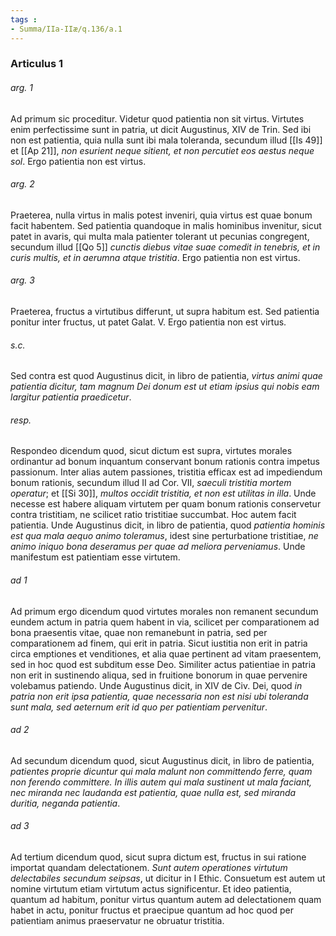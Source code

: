 ```yaml
---
tags : 
- Summa/IIa-IIæ/q.136/a.1
---
```


### Articulus 1

###### arg. 1
Ad primum sic proceditur. Videtur quod patientia non sit virtus. Virtutes enim perfectissime sunt in patria, ut dicit Augustinus, XIV de Trin. Sed ibi non est patientia, quia nulla sunt ibi mala toleranda, secundum illud [[Is 49]] et [[Ap 21]], *non esurient neque sitient, et non percutiet eos aestus neque sol*. Ergo patientia non est virtus.

###### arg. 2
Praeterea, nulla virtus in malis potest inveniri, quia virtus est quae bonum facit habentem. Sed patientia quandoque in malis hominibus invenitur, sicut patet in avaris, qui multa mala patienter tolerant ut pecunias congregent, secundum illud [[Qo 5]] *cunctis diebus vitae suae comedit in tenebris, et in curis multis, et in aerumna atque tristitia*. Ergo patientia non est virtus.

###### arg. 3
Praeterea, fructus a virtutibus differunt, ut supra habitum est. Sed patientia ponitur inter fructus, ut patet Galat. V. Ergo patientia non est virtus.

###### s.c.
Sed contra est quod Augustinus dicit, in libro de patientia, *virtus animi quae patientia dicitur, tam magnum Dei donum est ut etiam ipsius qui nobis eam largitur patientia praedicetur*.

###### resp.
Respondeo dicendum quod, sicut dictum est supra, virtutes morales ordinantur ad bonum inquantum conservant bonum rationis contra impetus passionum. Inter alias autem passiones, tristitia efficax est ad impediendum bonum rationis, secundum illud II ad Cor. VII, *saeculi tristitia mortem operatur*; et [[Si 30]], *multos occidit tristitia, et non est utilitas in illa*. Unde necesse est habere aliquam virtutem per quam bonum rationis conservetur contra tristitiam, ne scilicet ratio tristitiae succumbat. Hoc autem facit patientia. Unde Augustinus dicit, in libro de patientia, quod *patientia hominis est qua mala aequo animo toleramus*, idest sine perturbatione tristitiae, *ne animo iniquo bona deseramus per quae ad meliora perveniamus*. Unde manifestum est patientiam esse virtutem.

###### ad 1
Ad primum ergo dicendum quod virtutes morales non remanent secundum eundem actum in patria quem habent in via, scilicet per comparationem ad bona praesentis vitae, quae non remanebunt in patria, sed per comparationem ad finem, qui erit in patria. Sicut iustitia non erit in patria circa emptiones et venditiones, et alia quae pertinent ad vitam praesentem, sed in hoc quod est subditum esse Deo. Similiter actus patientiae in patria non erit in sustinendo aliqua, sed in fruitione bonorum in quae pervenire volebamus patiendo. Unde Augustinus dicit, in XIV de Civ. Dei, quod *in patria non erit ipsa patientia, quae necessaria non est nisi ubi toleranda sunt mala, sed aeternum erit id quo per patientiam pervenitur*.

###### ad 2
Ad secundum dicendum quod, sicut Augustinus dicit, in libro de patientia, *patientes proprie dicuntur qui mala malunt non committendo ferre, quam non ferendo committere. In illis autem qui mala sustinent ut mala faciant, nec miranda nec laudanda est patientia, quae nulla est, sed miranda duritia, neganda patientia*.

###### ad 3
Ad tertium dicendum quod, sicut supra dictum est, fructus in sui ratione importat quandam delectationem. *Sunt autem operationes virtutum delectabiles secundum seipsas*, ut dicitur in I Ethic. Consuetum est autem ut nomine virtutum etiam virtutum actus significentur. Et ideo patientia, quantum ad habitum, ponitur virtus quantum autem ad delectationem quam habet in actu, ponitur fructus et praecipue quantum ad hoc quod per patientiam animus praeservatur ne obruatur tristitia.

